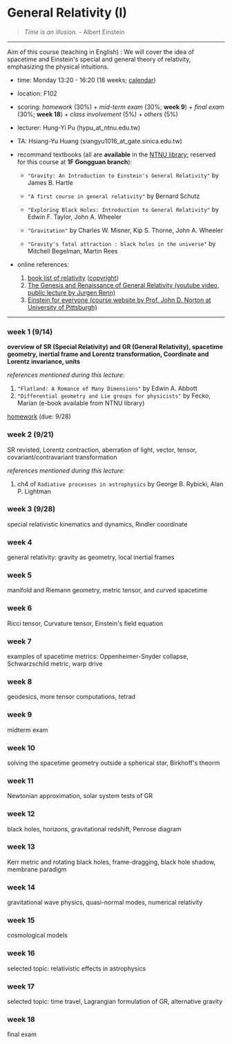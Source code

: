 # General Relativity (I)
> *Time is an illusion.* - Albert Einstein
---
Aim of this course (teaching in English) : We will cover the idea of spacetime and Einstein's special and general 
theory of relativity, emphasizing the physical intuitions. 

- time: Monday 13:20 - 16:20 (18 weeks; [calendar](/lecture/GR_pdf/2020calendar.pdf))

- location: F102 

- scoring: *homework* (30%) + *mid-term exam* (30%; **week 9**) + *final exam* (30%; **week 18**) + *class involvement* (5%) + *others* (5%)

- lecturer: Hung-Yi Pu
(hypu_at_ntnu.edu.tw)

- TA: Hsiang-Yu Huang
(siangyu1016_at_gate.sinica.edu.tw)



- recommand textbooks (all are **available** in the [NTNU library](http://www.lib.ntnu.edu.tw/video/video.view.jsp?id=369B888E-EF4F-1A4F-B7AB-B9EEB8AAA705); reserved for this course at **1F Gongguan branch**): 

  - `"Gravity: An Introduction to Einstein's General Relativity"` by James B. Hartle

  - `"A first course in general relativity"` by Bernard Schutz

  - `"Exploring Black Holes: Introduction to General Relativity"` by Edwin F. Taylor, John A. Wheeler

  - `"Gravitation"` by Charles W. Misner, Kip S. Thorne, John A. Wheeler

  - `"Gravity's fatal attraction : black holes in the universe"` by Mitchell Begelman, Martin Rees


- online references:
  1. [book list of relativity](https://math.ucr.edu/home/baez/physics/Administrivia/rel_booklist.html) ([copyright](https://math.ucr.edu/home/baez/physics/Administrivia/copyright.html))
  2. [The Genesis and Renaissance of General Relativity (youtube video, public lecture by Jurgen Renn)](https://www.youtube.com/watch?v=bj8rZnOUjWU)
  3. [Einstein for everyone (course website by Prof. John D. Norton at University of Pittsburgh)](http://www.pitt.edu/~jdnorton/teaching/HPS_0410/index.html)
---
### week 1 (9/14)
**overview of SR (Special Relativity) and GR (General Relativity), spacetime geometry, inertial frame and Lorentz transformation, Coordinate and Lorentz invariance, units**

*references mentioned during this lecture:*
1. `"Flatland: A Romance of Many Dimensions"` by Edwin A. Abbott
2. `"Differential geometry and Lie groups for physicists"` by Fecko, Marian (e-book available from NTNU library)

[homework](/lecture/GR_pdf/hw_week1.pdf) (due: 9/28)

### week 2 (9/21)
SR revisted, Lorentz contraction, aberration of light, vector, tensor, covariant/contravariant transformation

*references mentioned during this lecture:*
1. ch4 of `Radiative processes in astrophysics` by George B. Rybicki, Alan P. Lightman
### week 3 (9/28)
special relativistic kinematics and dynamics, Rindler coordinate
### week 4
general relativity: gravity as geometry, local inertial frames
### week 5 
manifold and Riemann geometry, metric tensor, and curved spacetime
### week 6
Ricci tensor, Curvature tensor, Einstein's field equation
### week 7
examples of spacetime metrics: Oppenheimer-Snyder collapse, Schwarzschild metric, warp drive
### week 8
geodesics, more tensor computations, tetrad
### week 9
midterm exam
### week 10
solving the spacetime geometry outside a spherical star, Birkhoff's theorm
### week 11
Newtonian approximation, solar system tests of GR
### week 12
black holes, horizons, gravitational redshift, Penrose diagram
### week 13
Kerr metric and rotating black holes, frame-dragging, black hole shadow, membrane paradigm
### week 14
gravitational wave physics, quasi-normal modes, numerical relativity
### week 15
cosmological models
### week 16
selected topic: relativistic effects in astrophysics
### week 17
selected topic: time travel, Lagrangian formulation of GR, alternative gravity
### week 18
final exam






